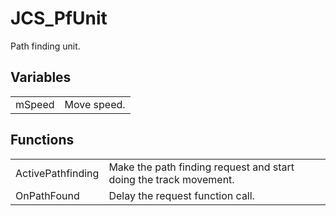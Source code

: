 # JCS_PfUnit

Path finding unit.


## Variables

<table>
  <tr>
    <td>mSpeed</td>
    <td>Move speed.</td>
  </tr>
</table>


## Functions

<table>
  <tr>
    <td>ActivePathfinding</td>
    <td>Make the path finding request and start doing the track movement.</td>
  </tr>
  <tr>
    <td>OnPathFound</td>
    <td>Delay the request function call.</td>
  </tr>
</table>

